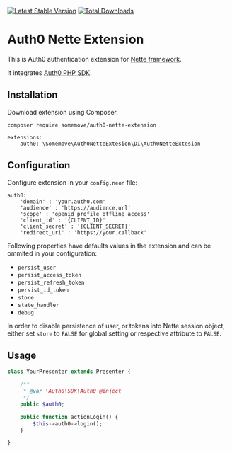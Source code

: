 [![Latest Stable Version](https://poser.pugx.org/somemove/auth0-nette-extension/v/stable)](https://packagist.org/packages/somemove/auth0-nette-extension)
[![Total Downloads](https://poser.pugx.org/somemove/auth0-nette-extensionn/downloads)](https://packagist.org/packages/somemove/auth0-nette-extension)

# Auth0 Nette Extension

This is Auth0 authentication extension for [Nette framework](https://github.com/nette/nette).

It integrates [Auth0 PHP SDK](https://github.com/auth0/auth0-php).

## Installation

Download extension using Composer.

```
composer require somemove/auth0-nette-extension
```

``` 
extensions:
	auth0: \Somemove\Auth0NetteExtesion\DI\Auth0NetteExtesion
```

## Configuration

Configure extension in your `config.neon` file:

```
auth0:
	'domain' : 'your.auth0.com'
	'audience' : 'https://audience.url'
	'scope' : 'openid profile offline_access'
	'client_id' : '{CLIENT_ID}'
	'client_secret' : '{CLIENT_SECRET}'
	'redirect_uri' : 'https://your.callback'
```

Following properties have defaults values in the extension and can be ommited in your configuration:

* `persist_user`
* `persist_access_token`
* `persist_refresh_token`
* `persist_id_token`
* `store`
* `state_handler`
* `debug`

In order to disable persistence of user, or tokens into Nette session object, either set `store` to `FALSE` for global setting or respective attribute to `FALSE`.

## Usage

```php
class YourPresenter extends Presenter {

	/**
	 * @var \Auth0\SDK\Auth0 @inject
	 */
	public $auth0;

	public function actionLogin() {
		$this->auth0->login();
	}

}
```
